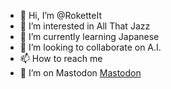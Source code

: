 - 👋 Hi, I’m @RoketteIt
- 👀 I’m interested in All That Jazz
- 🌱 I’m currently learning Japanese
- 💞️ I’m looking to collaborate on A.I.
- 📫 How to reach me 
- 🤔 I’m on Mastodon <a rel="me" href="https://mastodon.nl/@RoketteS">Mastodon</a>

<!---
RoketteIt/RoketteIt is a ✨ special ✨ repository because its `README.md` (this file) appears on your GitHub profile.
You can click the Preview link to take a look at your changes.
--->

